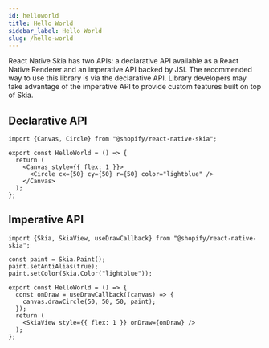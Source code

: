 ```yaml
---
id: helloworld
title: Hello World
sidebar_label: Hello World
slug: /hello-world
---
```


React Native Skia has two APIs: a declarative API available as a React Native Renderer and an imperative API backed by JSI. The recommended way to use this library is via the declarative API. Library developers may take advantage of the imperative API to provide custom features built on top of Skia.

## Declarative API

```tsx twoslash
import {Canvas, Circle} from "@shopify/react-native-skia";

export const HelloWorld = () => {
  return (
    <Canvas style={{ flex: 1 }}>
      <Circle cx={50} cy={50} r={50} color="lightblue" />
    </Canvas>
  );
};
```

## Imperative API

```tsx twoslash
import {Skia, SkiaView, useDrawCallback} from "@shopify/react-native-skia";

const paint = Skia.Paint();
paint.setAntiAlias(true);
paint.setColor(Skia.Color("lightblue"));

export const HelloWorld = () => {
  const onDraw = useDrawCallback((canvas) => {
    canvas.drawCircle(50, 50, 50, paint);
  });
  return (
    <SkiaView style={{ flex: 1 }} onDraw={onDraw} />
  );
};
```